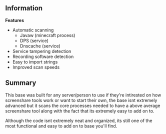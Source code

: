 ## Information

**Features**
 - Automatic scanning
   - Javaw (minecraft process)
   - DPS (service)
   - Dnscache (service)
 - Service tampering detection
 - Recording software detection
 - Easy to import strings
 - Improved scan speeds

## Summary
This base was built for any server/person to use if they're intirested on how screenshare tools work or want to start their own, the base isnt extremely advanced but it scans the core processes needed to have a above average screenshare tool along with the fact that its extremely easy to add on to.

Although the code isnt extremely neat and organized, its still one of the most functional and easy to add on to base you'll find.
